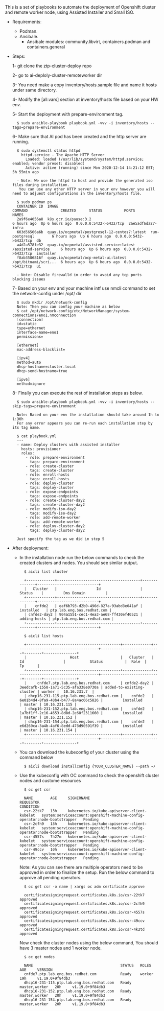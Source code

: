 This is a set of playbooks to automate the deployment of Openshift cluster and remote worker node, using Assisted Installer
and Small ISO.

- Requirements:

    - Podman.
    - Ansibale.
        - Ansibale modules: community.libvirt, containers.podman and containers.general

- Steps:

    1- git clone the ztp-cluster-deploy repo

    2- go to ai-deploly-cluster-remoteworker dir

    3- You need make a copy inventory/hosts.sample file and name it hosts under same directory.

    4- Modify the [all:vars] section at inventory/hosts file based on your HW env.

    5- Start the deployment with prepare-environment tag.

        $ sudo ansible-playbook playbook.yml -vvv -i inventory/hosts --tags=prepare-environment

    6- Make sure that AI pod has been created and the http server are running.

        $ sudo systemctl status httpd
          httpd.service - The Apache HTTP Server
            Loaded: loaded (/usr/lib/systemd/system/httpd.service; enabled; vendor preset: disabled)
            Active: active (running) since Mon 2020-12-14 14:21:12 EST; 5h 55min ago

        - Note: We use the httpd to host and provide the generated iso files during installation.
         You can use any other HTTP server in your env however you will need to adjuest configurations in the inventory/hosts file.

        $ sudo podman ps
        CONTAINER ID  IMAGE                                          COMMAND               CREATED      STATUS          PORTS                   NAMES
        2a9f6e4056a8  k8s.gcr.io/pause:3.2                                                 6 hours ago  Up 6 hours ago  0.0.0.0:5432->5432/tcp  2ae5adf6da27-infra
        603d56566a6b  quay.io/ocpmetal/postgresql-12-centos7:latest  run-postgresql        6 hours ago  Up 6 hours ago  0.0.0.0:5432->5432/tcp  db
        a4d2a578fe32  quay.io/ocpmetal/assisted-service:latest       /assisted-service     6 hours ago  Up 6 hours ago  0.0.0.0:5432->5432/tcp  installer
        f8ab3586816f  quay.io/ocpmetal/ocp-metal-ui:latest           /opt/bitnami/scri...  6 hours ago  Up 6 hours ago  0.0.0.0:5432->5432/tcp  ui

        - Note: Disable firewalld in order to avoid any tcp ports blocking issues

    7- Based on your env and your machine intf use nmcli command to set the network-config under /opt/ dir

        $ sudo mkdir /opt/network-config
        Note: Then you can config your machine as below
        $ cat /opt/network-config/etc/NetworkManager/system-connections/eno1.nmconnection 
        [connection]
        id=static
        type=ethernet
        interface-name=eno1
        permissions=
        
        [ethernet]
        mac-address-blacklist=
        
        [ipv4]
        method=auto
        dhcp-hostname=cluster.local
        dhcp-send-hostname=true
        
        [ipv6]
        method=ignore

    8- Finally you can execute the rest of installation steps as below.

        $ sudo ansible-playbook playbook.yml -vvv -i inventory/hosts --skip-tags=prepare-environment

        Note: Based on your env the installation should take around 1h to 1:30h
        For any error appears you can re-run each installation step by its tag name.

        $ cat playbook.yml 
        ---
        - name: Deploy clusters with assisted installer
          hosts: provisioner
          roles:
            - role: prepare-environment
              tags: prepare-environment
            - role: create-cluster
              tags: create-cluster
            - role: enroll-hosts
              tags: enroll-hosts
            - role: deploy-cluster
              tags: deploy-cluster
            - role: expose-endpoints
              tags: expose-endpoints
            - role: create-cluster-day2
              tags: create-cluster-day2
            - role: modify-iso-day2
              tags: modify-iso-day2
            - role: add-remote-worker
              tags: add-remote-worker
            - role: deploy-cluster-day2
              tags: deploy-cluster-day2

        Just specify the tag as we did in step 5

- After deployment:

    - In the installation node run the below commands to check the created clusters and nodes. You should see similar output.

            $ aicli list cluster

            +-------------+--------------------------------------+--------------+----------------------------+
            |   Cluster   |                  Id                  |    Status    |         Dns Domain         |
            +-------------+--------------------------------------+--------------+----------------------------+
            |    cnfde2   | eaf6b793-d2b0-496d-827a-93abd8e041af |  installed   | ptp.lab.eng.bos.redhat.com |
            | cnfde2-day2 | 904a1551-cec1-4ea3-ae68-ff430ef40521 | adding-hosts | ptp.lab.eng.bos.redhat.com |
            +-------------+--------------------------------------+--------------+----------------------------+

            $ aicli list hosts

            +-------------------------------------------+-------------+--------------------------------------+---------------------------+--------+---------------+
            |                    Host                   |   Cluster   |                  Id                  |           Status          |  Role  |       Ip      |
            +-------------------------------------------+-------------+--------------------------------------+---------------------------+--------+---------------+
            |     cnfde7.ptp.lab.eng.bos.redhat.com     | cnfde2-day2 | 3eedcafb-1558-1a71-5c35-afa338e0730a | added-to-existing-cluster | worker |  10.16.231.7  |
            | dhcp16-231-115.ptp.lab.eng.bos.redhat.com |    cnfde2   | 6e01b4d4-8fa9-40b4-b477-8a4ac66c5826 |         installed         | master | 10.16.231.115 |
            | dhcp16-231-152.ptp.lab.eng.bos.redhat.com |    cnfde2   | 1a7bf1ff-2c16-4653-8d8d-2e68f2311660 |         installed         | master | 10.16.231.152 |
            | dhcp16-231-154.ptp.lab.eng.bos.redhat.com |    cnfde2   | e6d260ca-3a4b-4af6-8edd-478d90591f39 |         installed         | master | 10.16.231.154 |
            +-------------------------------------------+-------------+--------------------------------------+---------------------------+--------+---------------+

    - You can download the kubeconfig of your cluster using the command below

            $ aicli download installconfig {YOUR_CLUSTER_NAME} --path ~/

    - Use the kubeconfig with OC command to check the openshift cluster nodes and custome resources

            $ oc get csr
 
            NAME        AGE     SIGNERNAME                                    REQUESTOR                                                                   CONDITION
            csr-22tk7   13h     kubernetes.io/kube-apiserver-client-kubelet   system:serviceaccount:openshift-machine-config-operator:node-bootstrapper   Pending
            csr-2cfh9   18h     kubernetes.io/kube-apiserver-client-kubelet   system:serviceaccount:openshift-machine-config-operator:node-bootstrapper   Pending
            csr-4557s   7h27m   kubernetes.io/kube-apiserver-client-kubelet   system:serviceaccount:openshift-machine-config-operator:node-bootstrapper   Pending
            csr-49ccv   10h     kubernetes.io/kube-apiserver-client-kubelet   system:serviceaccount:openshift-machine-config-operator:node-bootstrapper   Pending
            

        Note: As you can see there are multiple operators need to be approved in order to finalize the setup. Run the below command to approve all pending operators.

            $ oc get csr -o name | xargs oc adm certificate approve

            certificatesigningrequest.certificates.k8s.io/csr-22tk7 approved
            certificatesigningrequest.certificates.k8s.io/csr-2cfh9 approved
            certificatesigningrequest.certificates.k8s.io/csr-4557s approved
            certificatesigningrequest.certificates.k8s.io/csr-49ccv approved
            certificatesigningrequest.certificates.k8s.io/csr-4k2td approved

        Now check the cluster nodes using the below command, You should have 3 master nodes and 1 worker node.

            $ oc get nodes

            NAME                                        STATUS   ROLES           AGE     VERSION
            cnfde7.ptp.lab.eng.bos.redhat.com           Ready    worker          19h     v1.19.0+9f84db3
            dhcp16-231-115.ptp.lab.eng.bos.redhat.com   Ready    master,worker   20h     v1.19.0+9f84db3
            dhcp16-231-152.ptp.lab.eng.bos.redhat.com   Ready    master,worker   20h     v1.19.0+9f84db3
            dhcp16-231-154.ptp.lab.eng.bos.redhat.com   Ready    master,worker   20h     v1.19.0+9f84db3
